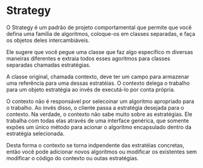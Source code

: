 # Strategy

O Strategy é um padrão de projeto comportamental que permite que você defina uma família de 
algoritmos, coloque-os em classes separadas, e faça os objetos deles intercambiáveis.

Ele sugere que você pegue uma classe que faz algo específico m diversas maneiras diferentes e extraia todos esses agoritmos para classes separadas chamadas estratégias.

A classe original, chamada contexto, deve ter um campo para armazenar uma referência para uma dessas estratéias. O contexto delega o trabalho para um objeto estratégia ao invés de executá-lo por conta própria.

O contexto não é responsável por selecoinar um algoritmo apropriado para o trabalho. Ao invés disso, o cliente passa a estratégia desejada para o contexto. Na verdade, o contexto não sabe muito sobre as estratégias. Ele trabalha com todas elas através de uma interface genérica, que somente expões um único método para acionar o algoritmo encapsulado dentro da estratégia selecionada.

Desta forma o contexto se torna indpendente das estratéias concretas, então você pode adicionar novos algoritmos ou modificar os existentes sem modificar o código do contexto ou outas estratégias.

